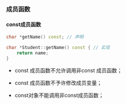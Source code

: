 ### 成员函数

#### const成员函数

```c++
char *getName() const; // 声明

char *Student::getName() const { // 实现
    return name;
}
```

- const 成员函数不允许调用非const 成员函数；
- const 成员函数不予许修改成员变量；

- const对象不能调用非const成员函数；

